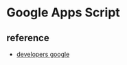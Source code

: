 # Google Apps Script 
## reference 
- [developers google](https://developers.google.com/apps-script)  
